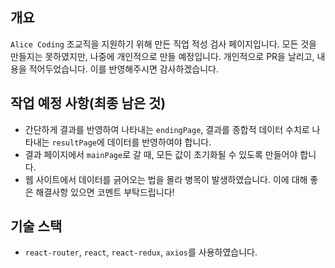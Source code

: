 ## 개요

`Alice Coding` 조교직을 지원하기 위해 만든 직업 적성 검사 페이지입니다.
모든 것을 만들지는 못하였지만, 나중에 개인적으로 만들 예정입니다.
개인적으로 PR을 날리고, 내용을 적어두었습니다. 이를 반영해주시면 감사하겠습니다.

## 작업 예정 사항(최종 남은 것)

- 간단하게 결과를 반영하여 나타내는 `endingPage`, 결과를 종합적 데이터 수치로 나타내는 `resultPage`에 데이터를 반영하여야 합니다.
- 결과 페이지에서 `mainPage`로 갈 때, 모든 값이 초기화될 수 있도록 만들어야 합니다.
- 웹 사이트에서 데이터를 긁어오는 법을 몰라 병목이 발생하였습니다. 이에 대해 좋은 해결사항 있으면 코멘트 부탁드립니다!

## 기술 스택
- `react-router`, `react`, `react-redux`, `axios`를 사용하였습니다.

